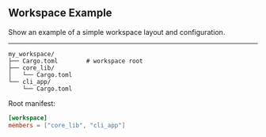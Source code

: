## Workspace Example

Show an example of a simple workspace layout and configuration.

---

```
my_workspace/
├── Cargo.toml        # workspace root
├── core_lib/
│   └── Cargo.toml
└── cli_app/
    └── Cargo.toml
```

Root manifest:

```toml
[workspace]
members = ["core_lib", "cli_app"]
```

